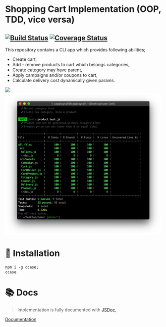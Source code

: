 # Shopping Cart Implementation (OOP, TDD, vice versa)

[![Build Status](https://travis-ci.org/cagataycali/case.svg?branch=master)](https://travis-ci.org/cagataycali/case) [![Coverage Status](https://coveralls.io/repos/github/cagataycali/case/badge.svg?branch=master)](https://coveralls.io/github/cagataycali/case?branch=master)
----

This repository contains a CLI app which provides following abilities;
* Create cart,
* Add - remove products to cart which belongs categories,
* Create category may have parent,
* Apply campaigns and/or coupons to cart,
* Calculate delivery cost dynamically given params.

![](./assets/case.gif)
![](./assets/codeCoverage.png)

# :rocket: Installation

```
npm i -g ccase;
ccase
```

# :books: Docs

> Implementation is fully documented with [JSDoc](https://devdocs.io/jsdoc/),

[Documentation](https://cagatay.js.org/case/)
